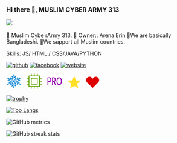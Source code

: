 ### Hi there 👋, MUSLIM CYBER ARMY 313
![](https://envs.sh/9z4.png)

🥷 Muslim Cybe rArmy 313.
🥷 Owner:: Arena Erin
🥷We are basically Bangladeshi. 
🥷We support all Muslim countries.

Skills: JS/ HTML / CSS/JAVA/PYTHON


[<img src='https://cdn.jsdelivr.net/npm/simple-icons@3.0.1/icons/github.svg' alt='github' height='40'>](https://github.com/muslimcyberarmy313 )  [<img src='https://cdn.jsdelivr.net/npm/simple-icons@3.0.1/icons/facebook.svg' alt='facebook' height='40'>](https://www.facebook.com/https://www.facebook.com/MuslimCyberArmy313)  [<img src='https://cdn.jsdelivr.net/npm/simple-icons@3.0.1/icons/icloud.svg' alt='website' height='40'>](https://t.me/muslimcyberarmy313)  

<a href='https://archiveprogram.github.com/'><img src='https://raw.githubusercontent.com/acervenky/animated-github-badges/master/assets/acbadge.gif' width='40' height='40'></a> <a href='https://docs.github.com/en/developers'><img src='https://raw.githubusercontent.com/acervenky/animated-github-badges/master/assets/devbadge.gif' width='40' height='40'></a> <a href='https://github.com/pricing'><img src='https://raw.githubusercontent.com/acervenky/animated-github-badges/master/assets/pro.gif' width='40' height='40'></a> <a href='https://stars.github.com/'><img src='https://raw.githubusercontent.com/acervenky/animated-github-badges/master/assets/starbadge.gif' width='35' height='35'></a> <a href='https://docs.github.com/en/github/supporting-the-open-source-community-with-github-sponsors'><img src='https://raw.githubusercontent.com/acervenky/animated-github-badges/master/assets/sponsorbadge.gif' width='35' height='35'></a> 

[![trophy](https://github-profile-trophy.vercel.app/?username=muslimcyberarmy313 )](https://github.com/ryo-ma/github-profile-trophy)

[![Top Langs](https://github-readme-stats.vercel.app/api/top-langs/?username=muslimcyberarmy313 )](https://github.com/anuraghazra/github-readme-stats)

![GitHub metrics](https://metrics.lecoq.io/muslimcyberarmy313 )  

![GitHub streak stats](https://streak-stats.demolab.com/?user=muslimcyberarmy313 )  

